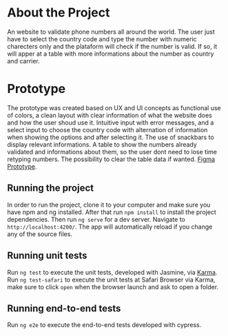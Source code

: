 # About the Project

An website to validate phone numbers all around the world. The user just have to select the country code and type the number with numeric charecters only and the plataform will check if the number is valid. If so, it will apper at a table with more informations about the number as country and carrier.

# Prototype

The prototype was created based on UX and UI concepts as functional use of colors, a clean layout with clear information of what the website does and how the user shoud use it. Intuitive input with error messages, and a select input to choose the country code with alternation of information when showing the options and after selecting it. The use of snackbars to display relevant informations. A table to show the numbers already validated and informations about them, so the user dont need to lose time retyping numbers. The possibility to clear the table data if wanted. [Figma Prototype](https://www.figma.com/file/DT7NiX0qD2wHK74KPMMpw4/G%2BD?node-id=0%3A1).

## Running the project

In order to run the project, clone it to your computer and make sure you have npm and ng installed. After that run `npm install` to install the project dependencies. Then run `ng serve` for a dev server. Navigate to `http://localhost:4200/`. The app will automatically reload if you change any of the source files.

## Running unit tests

Run `ng test` to execute the unit tests, developed with Jasmine, via [Karma](https://karma-runner.github.io).
Run `ng test-safari` to execute the unit tests at Safari Browser via Karma, make sure to click `open` when the browser launch and ask to open a folder.

## Running end-to-end tests

Run `ng e2e` to execute the end-to-end tests developed with cypress.
